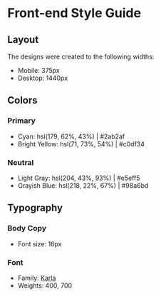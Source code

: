 # Front-end Style Guide

## Layout

The designs were created to the following widths:

- Mobile: 375px
- Desktop: 1440px

## Colors

### Primary

- Cyan: hsl(179, 62%, 43%) | #2ab2af
- Bright Yellow: hsl(71, 73%, 54%) | #c0df34

### Neutral

- Light Gray: hsl(204, 43%, 93%) | #e5eff5
- Grayish Blue: hsl(218, 22%, 67%) | #98a6bd

## Typography

### Body Copy

- Font size: 16px

### Font

- Family: [Karla](https://fonts.google.com/specimen/Karla)
- Weights: 400, 700